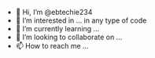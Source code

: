 - 👋 Hi, I’m @ebtechie234
- 👀 I’m interested in ... in any type of code
- 🌱 I’m currently learning ... 
- 💞️ I’m looking to collaborate on ...
- 📫 How to reach me ...

<!---
ebtechie234/ebtechie234 is a ✨ special ✨ repository because its `README.md` (this file) appears on your GitHub profile.
You can click the Preview link to take a look at your changes.
--->
